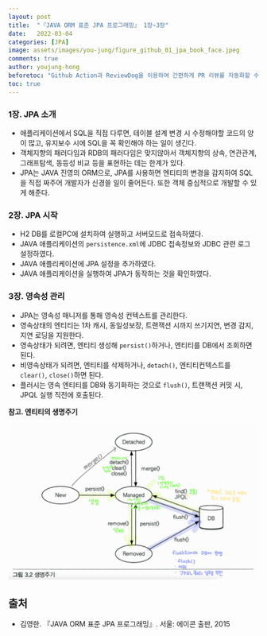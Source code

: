 ```yaml
---
layout: post
title:  "『JAVA ORM 표준 JPA 프로그래밍』 1장~3장"
date:   2022-03-04
categories: [JPA]
image: assets/images/you-jung/figure_github_01_jpa_book_face.jpeg
comments: true
author: youjung-hong
beforetoc: "Github Action과 ReviewDog을 이용하여 간편하게 PR 리뷰를 자동화할 수 있다."
toc: true
---
```


### 1장. JPA 소개

* 애플리케이션에서 SQL을 직접 다루면, 테이블 설계 변경 시 수정해야할 코드의 양이 많고, 유지보수 시에 SQL을 꼭 확인해야 하는 일이 생긴다. 
* 객체지향의 패러다임과 RDB의 패러다임은 맞지않아서 객체지향의 상속, 연관관계, 그래프탐색, 동등성 비교 등을 표현하는 데는 한계가 있다. 
* JPA는 JAVA 진영의 ORM으로, JPA를 사용하면 엔티티의 변경을 감지하여 SQL을 직접 짜주어 개발자가 신경쓸 일이 줄어든다. 또한 객체 중심적으로 개발할 수 있게 해준다. 

### 2장. JPA 시작

* H2 DB를 로컬PC에 설치하여 실행하고 서버모드로 접속하였다.
* JAVA 애플리케이션의 `persistence.xml`에 JDBC 접속정보와 JDBC 관련 로그 설정하였다. 
* JAVA 애플리케이션에 JPA 설정을 추가하였다. 
* JAVA 애플리케이션을 실행하여 JPA가 동작하는 것을 확인하였다.

### 3장. 영속성 관리

* JPA는 영속성 매니저를 통해 영속성 컨텍스트를 관리한다.
* 영속상태의 엔티티는 1차 캐시, 동일성보장, 트랜잭션 시까지 쓰기지연, 변경 감지, 지연 로딩을 지원한다. 
* 영속상태가 되려면, 엔티티 생성해 `persist()`하거나, 엔티티를 DB에서 조회하면 된다. 
* 비영속상태가 되려면, 엔티티를 삭제하거나, `detach()`, 엔티티컨텍스트를 `clear()`, `close()`하면 된다. 
* 플러시는 영속 엔티티를 DB와 동기화하는 것으로 `flush()`, 트랜잭션 커밋 시, JPQL 실행 직전에 호출된다. 

**참고. 엔티티의 생명주기**

![엔티티의 생명주기](../assets/images/you-jung/figure_github_02_jpa_entity_lifecycle.png)

## 출처

* 김영한.  『JAVA ORM 표준 JPA 프로그래밍』. 서울: 에이콘 출판, 2015
